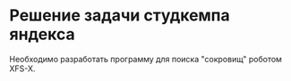 # Решение задачи студкемпа яндекса

Необходимо разработать программу для поиска "сокровищ" роботом XFS-X.